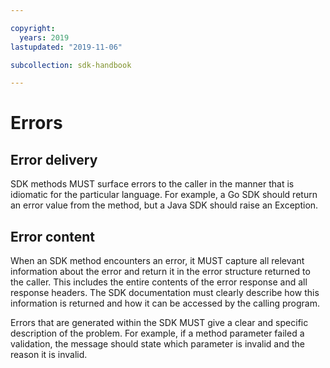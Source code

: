 ```yaml
---

copyright:
  years: 2019
lastupdated: "2019-11-06"

subcollection: sdk-handbook

---
```


# Errors

## Error delivery

SDK methods MUST surface errors to the caller in the manner that is idiomatic for the particular language.
For example, a Go SDK should return an error value from the method, but a Java SDK should raise an Exception.

## Error content

When an SDK method encounters an error, it MUST capture all relevant information about the error and return it
in the error structure returned to the caller.  This includes the entire contents of the error response and all
response headers.  The SDK documentation must clearly describe how this information is returned and how it can
be accessed by the calling program.

Errors that are generated within the SDK MUST give a clear and specific description of the problem.
For example, if a method parameter failed a validation, the message should state which parameter is invalid
and the reason it is invalid.
